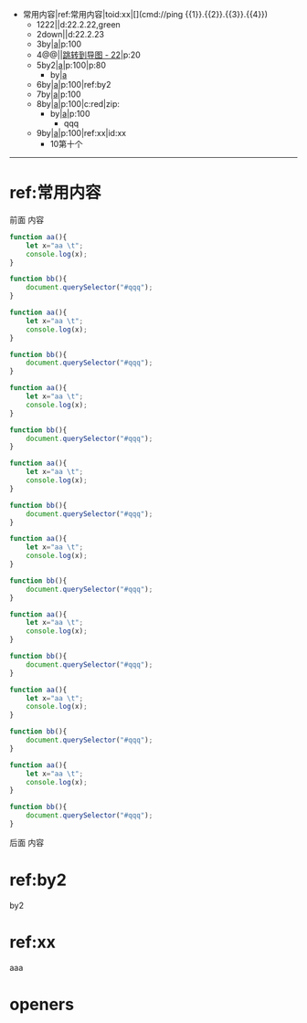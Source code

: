 - 常用内容|ref:常用内容|toid:xx|[](cmd://ping {{1}}.{{2}}.{{3}}.{{4}})
	- 1222|[](urlx://https://baidu.com)|d:22.2.22,green
	- 2down|[](dirext://d:\down)|d:22.2.23
	- 3by|[a](openby://D:\c.txt@@emeditor)|p:100
	- 4@@|[](file:///@@cmd.exe)|[跳转到导图 - 22](gmap://22)|p:20
	- 5by2|[a](openby://D:\c.txt@@emeditor)|p:100|p:80
		- by|[a](openby://D:\c.txt@@emeditor)
	- 6by|[a](openby://D:\c.txt@@emeditor)|p:100|ref:by2
	- 7by|[a](openby://D:\c.txt@@emeditor)|p:100
	- 8by|[a](openby://D:\c.txt@@emeditor)|p:100|c:red|zip:
		- by|[a](openby://D:\c.txt@@emeditor)|p:100
			- qqq
	- 9by|[a](openby://D:\c.txt@@emeditor)|p:100|ref:xx|id:xx
		- 10第十个



***
# ref:常用内容
前面 内容

```javascript
function aa(){
	let x="aa \t";
	console.log(x);
}

function bb(){
	document.querySelector("#qqq");
}

function aa(){
	let x="aa \t";
	console.log(x);
}

function bb(){
	document.querySelector("#qqq");
}

function aa(){
	let x="aa \t";
	console.log(x);
}

function bb(){
	document.querySelector("#qqq");
}

function aa(){
	let x="aa \t";
	console.log(x);
}

function bb(){
	document.querySelector("#qqq");
}

function aa(){
	let x="aa \t";
	console.log(x);
}

function bb(){
	document.querySelector("#qqq");
}

function aa(){
	let x="aa \t";
	console.log(x);
}

function bb(){
	document.querySelector("#qqq");
}

function aa(){
	let x="aa \t";
	console.log(x);
}

function bb(){
	document.querySelector("#qqq");
}

function aa(){
	let x="aa \t";
	console.log(x);
}

function bb(){
	document.querySelector("#qqq");
}
```

后面 内容

# ref:by2
by2

# ref:xx
aaa



# openers
[tt]: emeditor